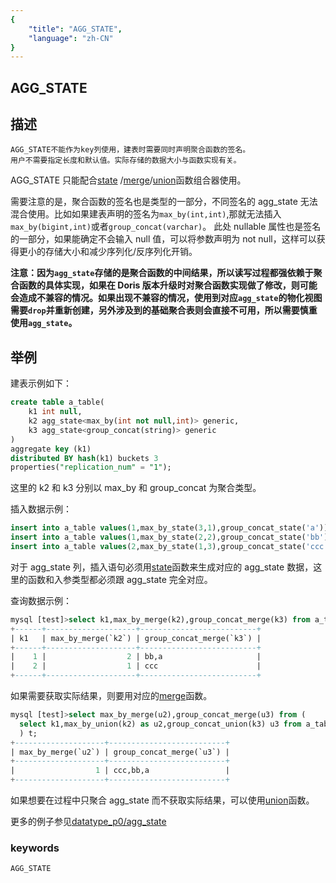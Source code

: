 ```yaml
---
{
    "title": "AGG_STATE",
    "language": "zh-CN"
}
---
```


## AGG_STATE
## 描述
    AGG_STATE不能作为key列使用，建表时需要同时声明聚合函数的签名。
    用户不需要指定长度和默认值。实际存储的数据大小与函数实现有关。
    
  AGG_STATE 只能配合[state](../../../sql-functions/combinators/state)
    /[merge](../../../sql-functions/combinators/merge)/[union](../../../sql-functions/combinators/union)函数组合器使用。
    
  需要注意的是，聚合函数的签名也是类型的一部分，不同签名的 agg_state 无法混合使用。比如如果建表声明的签名为`max_by(int,int)`,那就无法插入`max_by(bigint,int)`或者`group_concat(varchar)`。
  此处 nullable 属性也是签名的一部分，如果能确定不会输入 null 值，可以将参数声明为 not null，这样可以获得更小的存储大小和减少序列化/反序列化开销。

**注意：因为`agg_state`存储的是聚合函数的中间结果，所以读写过程都强依赖于聚合函数的具体实现，如果在 Doris 版本升级时对聚合函数实现做了修改，则可能会造成不兼容的情况。如果出现不兼容的情况，使用到对应`agg_state`的物化视图需要`drop`并重新创建，另外涉及到的基础聚合表则会直接不可用，所以需要慎重使用`agg_state`。**

## 举例

建表示例如下：
  ```sql
  create table a_table(
      k1 int null,
      k2 agg_state<max_by(int not null,int)> generic,
      k3 agg_state<group_concat(string)> generic
  )
  aggregate key (k1)
  distributed BY hash(k1) buckets 3
  properties("replication_num" = "1");
  ```
  这里的 k2 和 k3 分别以 max_by 和 group_concat 为聚合类型。

插入数据示例：
  ```sql
  insert into a_table values(1,max_by_state(3,1),group_concat_state('a'));
  insert into a_table values(1,max_by_state(2,2),group_concat_state('bb'));
  insert into a_table values(2,max_by_state(1,3),group_concat_state('ccc'));
  ```
  对于 agg_state 列，插入语句必须用[state](../../../../sql-manual/sql-functions/combinators/state)函数来生成对应的 agg_state 数据，这里的函数和入参类型都必须跟 agg_state 完全对应。

查询数据示例：

  ```sql
  mysql [test]>select k1,max_by_merge(k2),group_concat_merge(k3) from a_table group by k1 order by k1;
  +------+--------------------+--------------------------+
  | k1   | max_by_merge(`k2`) | group_concat_merge(`k3`) |
  +------+--------------------+--------------------------+
  |    1 |                  2 | bb,a                     |
  |    2 |                  1 | ccc                      |
  +------+--------------------+--------------------------+
  ```

  如果需要获取实际结果，则要用对应的[merge](../../../../sql-manual/sql-functions/combinators/merge)函数。

  ```sql
  mysql [test]>select max_by_merge(u2),group_concat_merge(u3) from (
    select k1,max_by_union(k2) as u2,group_concat_union(k3) u3 from a_table group by k1 order by k1
    ) t;
  +--------------------+--------------------------+
  | max_by_merge(`u2`) | group_concat_merge(`u3`) |
  +--------------------+--------------------------+
  |                  1 | ccc,bb,a                 |
  +--------------------+--------------------------+
  ```

如果想要在过程中只聚合 agg_state 而不获取实际结果，可以使用[union](../../../../sql-manual/sql-functions/combinators/union)函数。

更多的例子参见[datatype_p0/agg_state](https://github.com/apache/doris/tree/master/regression-test/suites/datatype_p0/agg_state)

### keywords

    AGG_STATE
